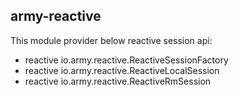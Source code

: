 ## army-reactive

This module provider below reactive session api:

* reactive io.army.reactive.ReactiveSessionFactory
* reactive io.army.reactive.ReactiveLocalSession
* reactive io.army.reactive.ReactiveRmSession
